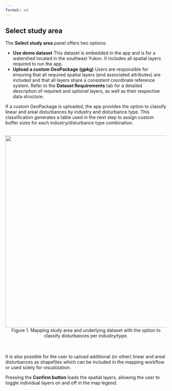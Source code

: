 ```yaml
---
format: md
---
```


## Select study area

The **Select study area** panel offers two options:

- **Use demo dataset** This dataset is embedded in the app and is for a watershed located in the southeast Yukon. It includes all spatial layers required to run the app.
- **Upload a custom GeoPackage (gpkg)** Users are responsible for ensuring that all required spatial layers (and associated attributes) are included and that all layers share a consistent coordinate reference system.
Refer to the **Dataset Requirements** tab for a detailed description of required and optional layers, as well as their respective data structure. 

If a custom GeoPackage is uploaded, the app provides the option to classify linear and areal disturbances by industry and disturbance type. This classification generates a table used in the next step to assign custom buffer sizes for each industry/disturbance type combination.
<br><br>
<center><img src="pics/SelectSA.png" width="600"><br>Figure 1. Mapping study area and underlying dataset with the option to classify disturbances per industry/type.</center>
<br><br>

It is also possible for the user to upload additional (or other) linear and areal disturbances as shapefiles which can be included in the mapping workflow or used solely for visualization.

Pressing the **Confirm button** loads the spatial layers, allowing the user to toggle individual layers on and off in the map legend.
